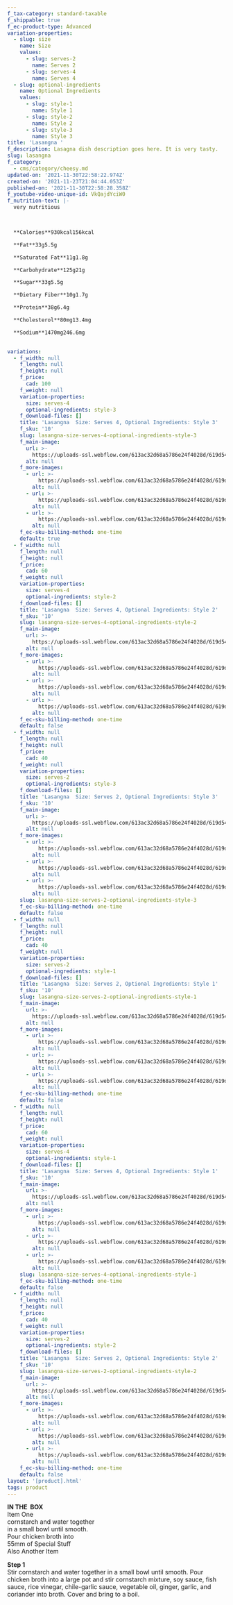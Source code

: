 ```yaml
---
f_tax-category: standard-taxable
f_shippable: true
f_ec-product-type: Advanced
variation-properties:
  - slug: size
    name: Size
    values:
      - slug: serves-2
        name: Serves 2
      - slug: serves-4
        name: Serves 4
  - slug: optional-ingredients
    name: Optional Ingredients
    values:
      - slug: style-1
        name: Style 1
      - slug: style-2
        name: Style 2
      - slug: style-3
        name: Style 3
title: 'Lasangna '
f_description: Lasagna dish description goes here. It is very tasty.
slug: lasangna
f_category:
  - cms/category/cheesy.md
updated-on: '2021-11-30T22:58:22.974Z'
created-on: '2021-11-23T21:04:44.053Z'
published-on: '2021-11-30T22:58:28.358Z'
f_youtube-video-unique-id: VkQajdYciW0
f_nutrition-text: |-
  very nutritious

  ‍

  **Calories**930kcal156kcal

  **Fat**33g5.5g

  **Saturated Fat**11g1.8g

  **Carbohydrate**125g21g

  **Sugar**33g5.5g

  **Dietary Fiber**10g1.7g

  **Protein**38g6.4g

  **Cholesterol**80mg13.4mg

  **Sodium**1470mg246.6mg

  ‍
variations:
  - f_width: null
    f_length: null
    f_height: null
    f_price:
      cad: 100
    f_weight: null
    variation-properties:
      size: serves-4
      optional-ingredients: style-3
    f_download-files: []
    title: 'Lasangna  Size: Serves 4, Optional Ingredients: Style 3'
    f_sku: '10'
    slug: lasangna-size-serves-4-optional-ingredients-style-3
    f_main-image:
      url: >-
        https://uploads-ssl.webflow.com/613ac32d68a5786e24f4028d/619d5433a5b8a09c93b7507f_Screen%20Shot%202021-11-23%20at%203.50.47%20PM.png
      alt: null
    f_more-images:
      - url: >-
          https://uploads-ssl.webflow.com/613ac32d68a5786e24f4028d/619d554a793d14eb41f8becc_lasagna-2.jpg
        alt: null
      - url: >-
          https://uploads-ssl.webflow.com/613ac32d68a5786e24f4028d/619d554a2ff2183e3fc1149f_lasagna-3.jpg
        alt: null
      - url: >-
          https://uploads-ssl.webflow.com/613ac32d68a5786e24f4028d/619d56569abcd102d8d316f3_lasagna-4.jpg
        alt: null
    f_ec-sku-billing-method: one-time
    default: true
  - f_width: null
    f_length: null
    f_height: null
    f_price:
      cad: 60
    f_weight: null
    variation-properties:
      size: serves-4
      optional-ingredients: style-2
    f_download-files: []
    title: 'Lasangna  Size: Serves 4, Optional Ingredients: Style 2'
    f_sku: '10'
    slug: lasangna-size-serves-4-optional-ingredients-style-2
    f_main-image:
      url: >-
        https://uploads-ssl.webflow.com/613ac32d68a5786e24f4028d/619d5433a5b8a09c93b7507f_Screen%20Shot%202021-11-23%20at%203.50.47%20PM.png
      alt: null
    f_more-images:
      - url: >-
          https://uploads-ssl.webflow.com/613ac32d68a5786e24f4028d/619d554a793d14eb41f8becc_lasagna-2.jpg
        alt: null
      - url: >-
          https://uploads-ssl.webflow.com/613ac32d68a5786e24f4028d/619d554a2ff2183e3fc1149f_lasagna-3.jpg
        alt: null
      - url: >-
          https://uploads-ssl.webflow.com/613ac32d68a5786e24f4028d/619d56569abcd102d8d316f3_lasagna-4.jpg
        alt: null
    f_ec-sku-billing-method: one-time
    default: false
  - f_width: null
    f_length: null
    f_height: null
    f_price:
      cad: 40
    f_weight: null
    variation-properties:
      size: serves-2
      optional-ingredients: style-3
    f_download-files: []
    title: 'Lasangna  Size: Serves 2, Optional Ingredients: Style 3'
    f_sku: '10'
    f_main-image:
      url: >-
        https://uploads-ssl.webflow.com/613ac32d68a5786e24f4028d/619d5433a5b8a09c93b7507f_Screen%20Shot%202021-11-23%20at%203.50.47%20PM.png
      alt: null
    f_more-images:
      - url: >-
          https://uploads-ssl.webflow.com/613ac32d68a5786e24f4028d/619d554a793d14eb41f8becc_lasagna-2.jpg
        alt: null
      - url: >-
          https://uploads-ssl.webflow.com/613ac32d68a5786e24f4028d/619d554a2ff2183e3fc1149f_lasagna-3.jpg
        alt: null
      - url: >-
          https://uploads-ssl.webflow.com/613ac32d68a5786e24f4028d/619d56569abcd102d8d316f3_lasagna-4.jpg
        alt: null
    slug: lasangna-size-serves-2-optional-ingredients-style-3
    f_ec-sku-billing-method: one-time
    default: false
  - f_width: null
    f_length: null
    f_height: null
    f_price:
      cad: 40
    f_weight: null
    variation-properties:
      size: serves-2
      optional-ingredients: style-1
    f_download-files: []
    title: 'Lasangna  Size: Serves 2, Optional Ingredients: Style 1'
    f_sku: '10'
    slug: lasangna-size-serves-2-optional-ingredients-style-1
    f_main-image:
      url: >-
        https://uploads-ssl.webflow.com/613ac32d68a5786e24f4028d/619d5433a5b8a09c93b7507f_Screen%20Shot%202021-11-23%20at%203.50.47%20PM.png
      alt: null
    f_more-images:
      - url: >-
          https://uploads-ssl.webflow.com/613ac32d68a5786e24f4028d/619d554a793d14eb41f8becc_lasagna-2.jpg
        alt: null
      - url: >-
          https://uploads-ssl.webflow.com/613ac32d68a5786e24f4028d/619d554a2ff2183e3fc1149f_lasagna-3.jpg
        alt: null
      - url: >-
          https://uploads-ssl.webflow.com/613ac32d68a5786e24f4028d/619d56569abcd102d8d316f3_lasagna-4.jpg
        alt: null
    f_ec-sku-billing-method: one-time
    default: false
  - f_width: null
    f_length: null
    f_height: null
    f_price:
      cad: 60
    f_weight: null
    variation-properties:
      size: serves-4
      optional-ingredients: style-1
    f_download-files: []
    title: 'Lasangna  Size: Serves 4, Optional Ingredients: Style 1'
    f_sku: '10'
    f_main-image:
      url: >-
        https://uploads-ssl.webflow.com/613ac32d68a5786e24f4028d/619d5433a5b8a09c93b7507f_Screen%20Shot%202021-11-23%20at%203.50.47%20PM.png
      alt: null
    f_more-images:
      - url: >-
          https://uploads-ssl.webflow.com/613ac32d68a5786e24f4028d/619d554a793d14eb41f8becc_lasagna-2.jpg
        alt: null
      - url: >-
          https://uploads-ssl.webflow.com/613ac32d68a5786e24f4028d/619d554a2ff2183e3fc1149f_lasagna-3.jpg
        alt: null
      - url: >-
          https://uploads-ssl.webflow.com/613ac32d68a5786e24f4028d/619d56569abcd102d8d316f3_lasagna-4.jpg
        alt: null
    slug: lasangna-size-serves-4-optional-ingredients-style-1
    f_ec-sku-billing-method: one-time
    default: false
  - f_width: null
    f_length: null
    f_height: null
    f_price:
      cad: 40
    f_weight: null
    variation-properties:
      size: serves-2
      optional-ingredients: style-2
    f_download-files: []
    title: 'Lasangna  Size: Serves 2, Optional Ingredients: Style 2'
    f_sku: '10'
    slug: lasangna-size-serves-2-optional-ingredients-style-2
    f_main-image:
      url: >-
        https://uploads-ssl.webflow.com/613ac32d68a5786e24f4028d/619d5433a5b8a09c93b7507f_Screen%20Shot%202021-11-23%20at%203.50.47%20PM.png
      alt: null
    f_more-images:
      - url: >-
          https://uploads-ssl.webflow.com/613ac32d68a5786e24f4028d/619d554a793d14eb41f8becc_lasagna-2.jpg
        alt: null
      - url: >-
          https://uploads-ssl.webflow.com/613ac32d68a5786e24f4028d/619d554a2ff2183e3fc1149f_lasagna-3.jpg
        alt: null
      - url: >-
          https://uploads-ssl.webflow.com/613ac32d68a5786e24f4028d/619d56569abcd102d8d316f3_lasagna-4.jpg
        alt: null
    f_ec-sku-billing-method: one-time
    default: false
layout: '[product].html'
tags: product
---
```


**IN THE  BOX**  
Item One  
cornstarch and water together  
in a small bowl until smooth.  
Pour chicken broth into  
55mm of Special Stuff  
Also Another Item

**Step 1**  
Stir cornstarch and water together in a small bowl until smooth. Pour chicken broth into a large pot and stir cornstarch mixture, soy sauce, fish sauce, rice vinegar, chile-garlic sauce, vegetable oil, ginger, garlic, and coriander into broth. Cover and bring to a boil.
